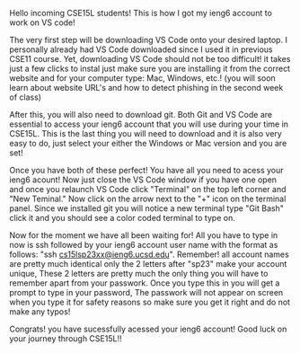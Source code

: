 Hello incoming CSE15L students! This is how I got my ieng6 account to work on VS code!
 
The very first step will be downloading VS Code onto your desired laptop. I personally already had VS Code downloaded since I used it in previous CSE11 course. 
Yet, downloading VS Code should not be too difficult! it takes just a few clicks to instal just make sure you are installing it from the correct website 
and for your computer type: Mac, Windows, etc.! (you will soon learn about website URL's and how to detect phishing in the second week of class)

After this, you will also need to download git. Both Git and VS Code are essential to access your ieng6 account that you will use during your time in CSE15L. 
This is the last thing you will need to download and it is also very easy to do, just select your either the Windows or Mac version and you are set!

Once you have both of these perfect! You have all you need to acess your ieng6 acount! Now just close the VS Code window if you have one open 
and once you relaunch VS Code click "Terminal" on the top left corner and "New Teminal." Now click on the arrow next to the "+" icon on the terminal panel.
Since we installed git you will notice a new terminal type "Git Bash" click it and you should see a color coded terminal to type on.

Now for the moment we have all been waiting for! All you have to type in now is ssh followed by your ieng6 account user name with the format as follows: 
"ssh cs15lsp23xx@ieng6.ucsd.edu". Remember! all account names are pretty much identical only the 2 letters after "sp23" make your account unique, 
These 2 letters are pretty much the only thing you will have to remember apart from your passwork. Once you type this in you will get a prompt to type in your password,
The passwork will not appear on screen when you type it for safety reasons so make sure you get it right and do not make any typos!


Congrats! you have sucessfully acessed your ieng6 account! Good luck on your journey through CSE15L!!
